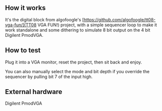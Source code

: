 ## How it works

It's the digital block from algofoogle's [https://github.com/algofoogle/tt08-vga-fun/](TT08 VGA FUN!) project, with a simple sequencer loop to make it work standalone and some dithering to simulate 8 bit output on the 4 bit Digilent PmodVGA.

## How to test

Plug it into a VGA monitor, reset the project, then sit back and enjoy.

You can also manually select the mode and bit depth if you override the sequencer by pulling bit 7 of the input high.

## External hardware

Digilent PmodVGA
